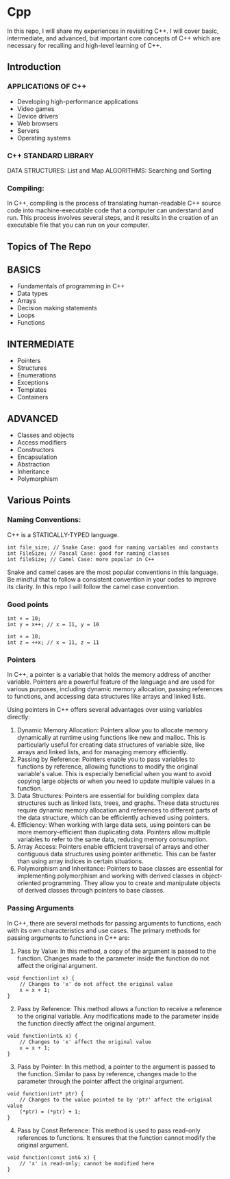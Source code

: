 # Cpp

In this repo, I will share my experiences in revisiting C++. I will cover basic, intermediate, and advanced, but important core concepts of C++ which are necessary for recalling and high-level learning of C++.

## Introduction
### APPLICATIONS OF C++
* Developing high-performance applications
* Video games
* Device drivers
* Web browsers
* Servers
* Operating systems

### C++ STANDARD LIBRARY
DATA STRUCTURES: List and Map
ALGORITHMS: Searching and Sorting

### Compiling:
In C++, compiling is the process of translating human-readable C++ source code into machine-executable code that a computer can understand and run. This process involves several steps, and it results in the creation of an executable file that you can run on your computer.

## Topics of The Repo
## BASICS
* Fundamentals of programming in C++
* Data types
* Arrays
* Decision making statements
* Loops
* Functions

## INTERMEDIATE
* Pointers
* Structures
* Enumerations
* Exceptions
* Templates
* Containers

## ADVANCED
* Classes and objects
* Access modifiers
* Constructors
* Encapsulation
* Abstraction
* Inheritance
* Polymorphism

## Various Points
### Naming Conventions:
C++ is a STATICALLY-TYPED language.
```
int file_size; // Snake Case: good for naming variables and constants
int FileSize; // Pascal Case: good for naming classes
int fileSize; // Camel Case: more popular in C++
```
Snake and camel cases are the most popular conventions in this language. Be mindful that to follow a consistent convention in your codes to improve its clarity. In this repo I will follow the camel case convention.

### Good points
```
int × = 10;
int y = x++; // x = 11, y = 10
```
```
int × = 10;
int z = ++x; // x = 11, z = 11
```

### Pointers
In C++, a pointer is a variable that holds the memory address of another variable. Pointers are a powerful feature of the language and are used for various purposes, including dynamic memory allocation, passing references to functions, and accessing data structures like arrays and linked lists.

Using pointers in C++ offers several advantages over using variables directly:

1. Dynamic Memory Allocation: Pointers allow you to allocate memory dynamically at runtime using functions like new and malloc. This is particularly useful for creating data structures of variable size, like arrays and linked lists, and for managing memory efficiently.
2. Passing by Reference: Pointers enable you to pass variables to functions by reference, allowing functions to modify the original variable's value. This is especially beneficial when you want to avoid copying large objects or when you need to update multiple values in a function.
3. Data Structures: Pointers are essential for building complex data structures such as linked lists, trees, and graphs. These data structures require dynamic memory allocation and references to different parts of the data structure, which can be efficiently achieved using pointers.
4. Efficiency: When working with large data sets, using pointers can be more memory-efficient than duplicating data. Pointers allow multiple variables to refer to the same data, reducing memory consumption.
5. Array Access: Pointers enable efficient traversal of arrays and other contiguous data structures using pointer arithmetic. This can be faster than using array indices in certain situations.
6. Polymorphism and Inheritance: Pointers to base classes are essential for implementing polymorphism and working with derived classes in object-oriented programming. They allow you to create and manipulate objects of derived classes through pointers to base classes.

### Passing Arguments
In C++, there are several methods for passing arguments to functions, each with its own characteristics and use cases. The primary methods for passing arguments to functions in C++ are:

1. Pass by Value: In this method, a copy of the argument is passed to the function. Changes made to the parameter inside the function do not affect the original argument.
```
void function(int x) {
    // Changes to 'x' do not affect the original value
    x = x + 1;
}
```
2. Pass by Reference: This method allows a function to receive a reference to the original variable. Any modifications made to the parameter inside the function directly affect the original argument.
```
void function(int& x) {
    // Changes to 'x' affect the original value
    x = x + 1;
}
```
3. Pass by Pointer: In this method, a pointer to the argument is passed to the function. Similar to pass by reference, changes made to the parameter through the pointer affect the original argument.
```
void function(int* ptr) {
    // Changes to the value pointed to by 'ptr' affect the original value
    (*ptr) = (*ptr) + 1;
}
```
4. Pass by Const Reference: This method is used to pass read-only references to functions. It ensures that the function cannot modify the original argument.
```
void function(const int& x) {
    // 'x' is read-only; cannot be modified here
}
```